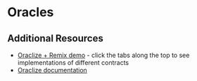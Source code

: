 # Oracles

## Additional Resources

- [Oraclize + Remix demo](http://dapps.oraclize.it/browser-solidity/#gist=9817193e5b05206847ed1fcd1d16bd1d&amp;version=soljson-v0.4.20+commit.3155dd80.js&version=soljson-v0.4.21+commit.dfe3193c.js) - click the tabs along the top to see implementations of different contracts
- [Oraclize documentation](http://docs.oraclize.it/)